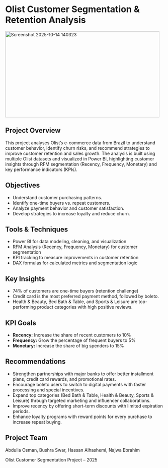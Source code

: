 # Olist Customer Segmentation & Retention Analysis

<img width="490" height="273" alt="Screenshot 2025-10-14 140323" src="https://github.com/user-attachments/assets/5a1ffdf2-e03a-4bd9-b972-c9f9c182ec51" />

## Project Overview
This project analyses Olist’s e-commerce data from Brazil to understand customer behavior, identify churn risks, and recommend strategies to improve customer retention and sales growth.
The analysis is built using multiple Olist datasets and visualized in Power BI, highlighting customer insights through RFM segmentation (Recency, Frequency, Monetary) and key performance indicators (KPIs).

## Objectives

- Understand customer purchasing patterns.
- Identify one-time buyers vs. repeat customers.
- Analyze payment behavior and customer satisfaction.
- Develop strategies to increase loyalty and reduce churn.


## Tools & Techniques

- Power BI for data modeling, cleaning, and visualization
- RFM Analysis (Recency, Frequency, Monetary) for customer segmentation
- KPI tracking to measure improvements in customer retention
- DAX formulas for calculated metrics and segmentation logic

## Key Insights

- 74% of customers are one-time buyers (retention challenge)
- Credit card is the most preferred payment method, followed by boleto.
- Health & Beauty, Bed Bath & Table, and Sports & Leisure are top-performing product categories with high positive reviews.

## KPI Goals

- **Recency:** Increase the share of recent customers to 10%
- **Frequency:** Grow the percentage of frequent buyers to 5% 
- **Monetary:** Increase the share of big spenders to 15% 


## Recommendations

- Strengthen partnerships with major banks to offer better installment plans, credit card rewards, and promotional rates.
- Encourage boleto users to switch to digital payments with faster processing and special incentives.
- Expand top categories (Bed Bath & Table, Health & Beauty, Sports & Leisure) through targeted marketing and influencer collaborations.
- Improve recency by offering short-term discounts with limited expiration periods.
- Enhance loyalty programs with reward points for every purchase to increase repeat buying.

## Project Team

Abdulla Osman,
Bushra Swar,
Hassan Alhashemi,
Najwa Ebrahim

Olist Customer Segmentation Project – 2025
  
